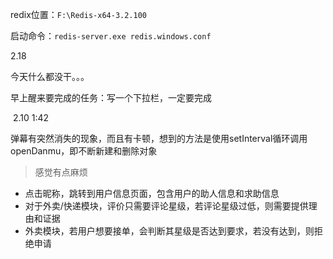 





redix位置：`F:\Redis-x64-3.2.100` 

启动命令：`redis-server.exe redis.windows.conf`



2.18

今天什么都没干。。。

早上醒来要完成的任务：写一个下拉栏，一定要完成

​								2.10 1:42

弹幕有突然消失的现象，而且有卡顿，想到的方法是使用setInterval循环调用openDanmu，即不断新建和删除对象

> 感觉有点麻烦





- 点击昵称，跳转到用户信息页面，包含用户的助人信息和求助信息
- 对于外卖/快递模块，评价只需要评论星级，若评论星级过低，则需要提供理由和证据
- 外卖模块，若用户想要接单，会判断其星级是否达到要求，若没有达到，则拒绝申请
